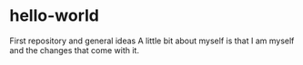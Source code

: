 # hello-world
First repository and general ideas
A little bit about myself is that I am myself and the changes that come with it.
